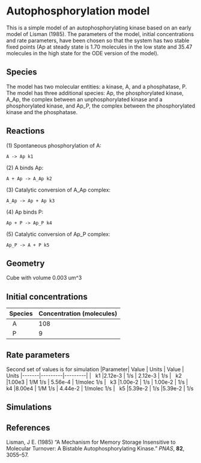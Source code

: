 # Autophosphorylation model

This is a simple model of an autophosphorylating kinase based on an early model of Lisman (1985). The parameters of the model, initial concentrations and rate parameters, have been chosen so that the system has two stable fixed points (Ap at steady state is 1.70 molecules in the low state and 35.47 molecules in the high state for the ODE version of the model). 

## Species
The model has two molecular entities: a kinase, A, and a phosphatase, P. The model has three additional species: Ap, the phosphorylated kinase, A_Ap, the complex between an unphosphorylated kinase and a phosphorylated kinase, and Ap_P, the complex between the phosphorylated kinase and the phosphatase. 

## Reactions
(1) Spontaneous phosphorylation of A:

    A -> Ap k1

(2) A binds Ap:

    A + Ap -> A_Ap k2

(3) Catalytic conversion of A_Ap complex:

    A_Ap -> Ap + Ap k3
    
(4) Ap binds P:

    Ap + P -> Ap_P k4
    
(5) Catalytic conversion of Ap_P complex:

    Ap_P -> A + P k5
 

## Geometry

Cube with volume 0.003 um^3

## Initial concentrations

|Species| Concentration (molecules)
|-------|-------------------|
|   A   | 108               |
|   P   |   9               |

## Rate parameters

Second set of values is for simulation 
|Parameter| Value | Units   | Value | Units
|-------|---------|---------|
|   k1  |2.12e-3 | 1/s  | 2.12e-3 | 1/s
|   k2  |1.00e3  | 1/M 1/s  | 5.56e-4 | 1/molec 1/s
|   k3  |1.00e-2  |  1/s  | 1.00e-2 | 1/s
|   k4  |8.00e4  | 1/M 1/s  | 4.44e-2 | 1/molec 1/s
|   k5  |5.39e-2  |  1/s  |5.39e-2  |  1/s 


## Simulations

## References

Lisman, J E. (1985) “A Mechanism for Memory Storage Insensitive to Molecular 
Turnover: A Bistable Autophosphorylating Kinase.” *PNAS*, **82**, 3055–57.
